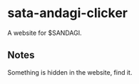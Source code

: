 # sata-andagi-clicker

A website for $SANDAGI.

## Notes
Something is hidden in the website, find it.
